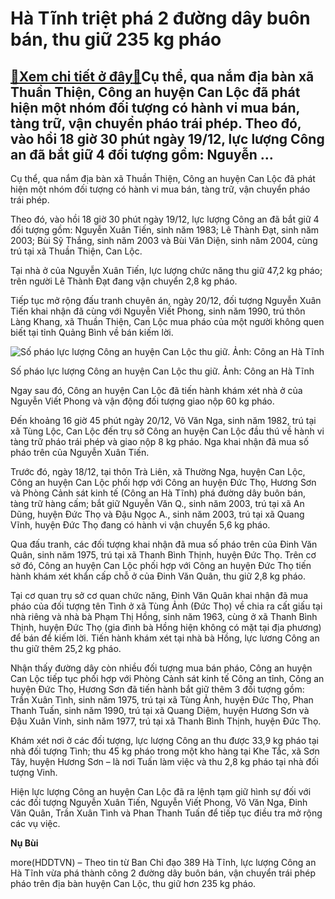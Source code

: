 Hà Tĩnh triệt phá 2 đường dây buôn bán, thu giữ 235 kg pháo
===========================================================

[:gift:Xem chi tiết ở đây:gift:](https://hddtvn.com/ha-tinh-triet-pha-2-duong-day-buon-ban-thu-giu-235-kg-phao/)Cụ thể, qua nắm địa bàn xã Thuần Thiện, Công an huyện Can Lộc đã phát hiện một nhóm đối tượng có hành vi mua bán, tàng trữ, vận chuyển pháo trái phép. Theo đó, vào hồi 18 giờ 30 phút ngày 19/12, lực lượng Công an đã bắt giữ 4 đối tượng gồm: Nguyễn …
---------------------------------------------------------------------------------------------------------------------------------------------------------------------------------------------------------------------------------------------------------


Cụ thể, qua nắm địa bàn xã Thuần Thiện, Công an huyện Can Lộc đã phát hiện một nhóm đối tượng có hành vi mua bán, tàng trữ, vận chuyển pháo trái phép.


Theo đó, vào hồi 18 giờ 30 phút ngày 19/12, lực lượng Công an đã bắt giữ 4 đối tượng gồm: Nguyễn Xuân Tiến, sinh năm 1983; Lê Thành Đạt, sinh năm 2003; Bùi Sỹ Thắng, sinh năm 2003 và Bùi Văn Diện, sinh năm 2004, cùng trú tại xã Thuần Thiện, Can Lộc.


Tại nhà ở của Nguyễn Xuân Tiến, lực lượng chức năng thu giữ 47,2 kg pháo; trên người Lê Thành Đạt đang vận chuyển 2,8 kg pháo.


Tiếp tục mở rộng đấu tranh chuyên án, ngày 20/12, đối tượng Nguyễn Xuân Tiến khai nhận đã cùng với Nguyễn Viết Phong, sinh năm 1990, trú thôn Làng Khang, xã Thuần Thiện, Can Lộc mua pháo của một người không quen biết tại tỉnh Quảng Bình về bán kiếm lời.





![Số pháo lực lượng Công an huyện Can Lộc thu giữ. Ảnh: Công an Hà Tĩnh](https://hddtvn.com/wp-content/uploads/2021/01/2009_phao.jpg "Số pháo lực lượng Công an huyện Can Lộc thu giữ. Ảnh: Công an Hà Tĩnh")


Số pháo lực lượng Công an huyện Can Lộc thu giữ. Ảnh: Công an Hà Tĩnh



Ngay sau đó, Công an huyện Can Lộc đã tiến hành khám xét nhà ở của Nguyễn Viết Phong và vận động đối tượng giao nộp 60 kg pháo.


Đến khoảng 16 giờ 45 phút ngày 20/12, Võ Văn Nga, sinh năm 1982, trú tại xã Tùng Lộc, Can Lộc đến trụ sở Công an huyện Can Lộc đầu thú về hành vi tàng trữ pháo trái phép và giao nộp 8 kg pháo. Nga khai nhận đã mua số pháo trên của Nguyễn Xuân Tiến.


Trước đó, ngày 18/12, tại thôn Trà Liên, xã Thường Nga, huyện Can Lộc, Công an huyện Can Lộc phối hợp với Công an huyện Đức Thọ, Hương Sơn và Phòng Cảnh sát kinh tế (Công an Hà Tĩnh) phá đường dây buôn bán, tàng trữ hàng cấm; bắt giữ Nguyễn Văn Q., sinh năm 2003, trú tại xã An Dũng, huyện Đức Thọ và Đậu Ngọc A., sinh năm 2003, trú tại xã Quang Vĩnh, huyện Đức Thọ đang có hành vi vận chuyển 5,6 kg pháo.


Qua đấu tranh, các đối tượng khai nhận đã mua số pháo trên của Đinh Văn Quân, sinh năm 1975, trú tại xã Thanh Bình Thịnh, huyện Đức Thọ. Trên cơ sở đó, Công an huyện Can Lộc phối hợp với Công an huyện Đức Thọ tiến hành khám xét khẩn cấp chỗ ở của Đinh Văn Quân, thu giữ 2,8 kg pháo.


Tại cơ quan trụ sở cơ quan chức năng, Đinh Văn Quân khai nhận đã mua pháo của đối tượng tên Tình ở xã Tùng Ảnh (Đức Thọ) về chia ra cất giấu tại nhà riêng và nhà bà Phạm Thị Hồng, sinh năm 1963, cùng ở xã Thanh Bình Thịnh, huyện Đức Thọ (gia đình bà Hồng hiện không có mặt tại địa phương) để bán để kiếm lời. Tiến hành khám xét tại nhà bà Hồng, lực lương Công an thu giữ thêm 25,2 kg pháo.


Nhận thấy đường dây còn nhiều đối tượng mua bán pháo, Công an huyện Can Lộc tiếp tục phối hợp với Phòng Cảnh sát kinh tế Công an tỉnh, Công an huyện Đức Thọ, Hương Sơn đã tiến hành bắt giữ thêm 3 đối tượng gồm: Trần Xuân Tình, sinh năm 1975, trú tại xã Tùng Ảnh, huyện Đức Thọ, Phan Thanh Tuấn, sinh năm 1990, trú tại xã Quang Diệm, huyện Hương Sơn và Đậu Xuân Vinh, sinh năm 1977, trú tại xã Thanh Bình Thịnh, huyện Đức Thọ.


Khám xét nơi ở các đối tượng, lực lượng Công an thu được 33,9 kg pháo tại nhà đối tượng Tình; thu 45 kg pháo trong một kho hàng tại Khe Tắc, xã Sơn Tây, huyện Hương Sơn – là nơi Tuấn làm việc và thu 2,8 kg pháo tại nhà đối tượng Vinh.


Hiện lực lượng Công an huyện Can Lộc đã ra lệnh tạm giữ hình sự đối với các đối tượng Nguyễn Xuân Tiến, Nguyễn Viết Phong, Võ Văn Nga, Đinh Văn Quân, Trần Xuân Tình và Phan Thanh Tuấn để tiếp tục điều tra mở rộng các vụ việc.




**Nụ Bùi**



more(HDDTVN) – Theo tin từ Ban Chỉ đạo 389 Hà Tĩnh, lực lượng Công an Hà Tĩnh vừa phá thành công 2 đường dây buôn bán, vận chuyển trái phép pháo trên địa bàn huyện Can Lộc, thu giữ hơn 235 kg pháo.

